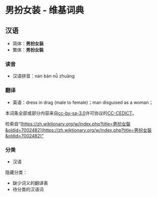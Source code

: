 # 男扮女装 - 维基词典

## 汉语

- 简体：**男扮女装**
- 繁体：**男扮女裝**

### 读音

- 汉语拼音：nán bàn nǚ zhuāng

### 翻译

- 英语：dress in drag (male to female)；man disguised as a woman；

本词条全部或部分内容来自[cc-by-sa-3.0](http://creativecommons.org/licenses/by-sa/3.0/)许可协议的[CC-CEDICT](https://zh.wikipedia.org/wiki/CC-CEDICT)。

检索自“[https://zh.wiktionary.org/w/index.php?title=男扮女裝&oldid=7002482](https://zh.wiktionary.org/w/index.php?title=男扮女裝&oldid=7002482)”

### 分类

- 汉语

隐藏分类：

- 缺少词义的翻译表
- 待分类的汉语词